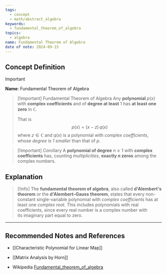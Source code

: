 ```yaml
---
tags:
  - concept
  - math/abstract_algebra
keywords:
  - fundamental_theorem_of_algebra
topics:
  - algebra
name: Fundamental Theorem of Algebra
date of note: 2024-09-15
---
```


## Concept Definition

>[!important]
>**Name**: Fundamental Theorem of Algebra


>[!important] Fundamental Theorem of Algebra
>Any **polynomial** $p(x)$ with **complex coefficients** and of **degree at least** $1$ has **at least one zero** in $\mathbb{C}$.
>
>That is $$p(x) = (x- z)\,q(x)$$ where $z\in \mathbb{C}$ and $q(x)$ is a polynomial with *complex coefficients*, whose *degree is $1$ smaller* than that of $p$.



>[!important] Corollary
>A **polynomial of degree** $n \ge 1$ with **complex coefficients** has, counting *multiplicities*, **exactly $n$ zeros** among the complex numbers.






## Explanation

>[!info]
>The **fundamental theorem of algebra**, also called **d'Alembert's theorem** or the **d'Alembert–Gauss theorem**, states that every non-constant single-variable polynomial with *complex coefficients* has at least one *complex root*. This includes polynomials with real coefficients, since every real number is a complex number with its imaginary part equal to zero.



-----------
##  Recommended Notes and References

- [[Characteristic Polynomial for Linear Map]]

- [[Matrix Analysis by Horn]] 
- Wikipedia [Fundamental_theorem_of_algebra](https://en.wikipedia.org/wiki/Fundamental_theorem_of_algebra)